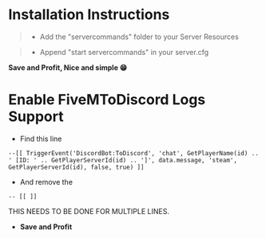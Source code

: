 # Installation Instructions
> - Add the "servercommands" folder to your Server Resources

> - Append "start servercommands" in your server.cfg

**Save and Profit, Nice and simple 😁** 

# Enable FiveMToDiscord Logs Support
- Find this line 

``
--[[ TriggerEvent('DiscordBot:ToDiscord', 'chat', GetPlayerName(id) .. ' [ID: ' .. GetPlayerServerId(id) .. ']', data.message, 'steam', GetPlayerServerId(id), false, true) ]]
``

- And remove the

``
-- [[ ]]
``

THIS NEEDS TO BE DONE FOR MULTIPLE LINES.

- **Save and Profit**

